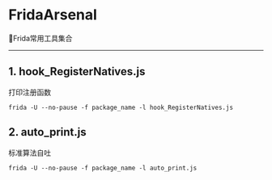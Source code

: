 # FridaArsenal

🔫Frida常用工具集合

------

## 1. hook_RegisterNatives.js

打印注册函数

```
frida -U --no-pause -f package_name -l hook_RegisterNatives.js
```



## 2. auto_print.js

标准算法自吐

```
frida -U --no-pause -f package_name -l auto_print.js
```
